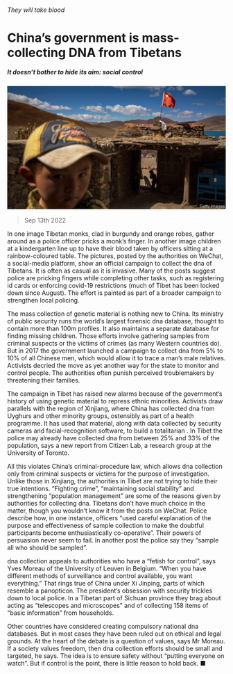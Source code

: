 ###### They will take blood

# China’s government is mass-collecting DNA from Tibetans 

##### It doesn’t bother to hide its aim: social control 

![image](images/20220917_CNP501.jpg) 

> Sep 13th 2022 

In one image Tibetan monks, clad in burgundy and orange robes, gather around as a police officer pricks a monk’s finger. In another image children at a kindergarten line up to have their blood taken by officers sitting at a rainbow-coloured table. The pictures, posted by the authorities on WeChat, a social-media platform, show an official campaign to collect the dna of Tibetans. It is often as casual as it is invasive. Many of the posts suggest police are pricking fingers while completing other tasks, such as registering id cards or enforcing covid-19 restrictions (much of Tibet has been locked down since August). The effort is painted as part of a broader campaign to strengthen local policing.

The mass collection of genetic material is nothing new to China. Its ministry of public security runs the world’s largest forensic dna database, thought to contain more than 100m profiles. It also maintains a separate database for finding missing children. Those efforts involve gathering samples from criminal suspects or the victims of crimes (as many Western countries do). But in 2017 the government launched a campaign to collect dna from 5% to 10% of all Chinese men, which would allow it to trace a man’s male relatives. Activists decried the move as yet another way for the state to monitor and control people. The authorities often punish perceived troublemakers by threatening their families. 

The campaign in Tibet has raised new alarms because of the government’s history of using genetic material to repress ethnic minorities. Activists draw parallels with the region of Xinjiang, where China has collected dna from Uyghurs and other minority groups, ostensibly as part of a health programme. It has used that material, along with data collected by security cameras and facial-recognition software, to build a totalitarian . In Tibet the police may already have collected dna from between 25% and 33% of the population, says a new report from Citizen Lab, a research group at the University of Toronto.

All this violates China’s criminal-procedure law, which allows dna collection only from criminal suspects or victims for the purpose of investigation. Unlike those in Xinjiang, the authorities in Tibet are not trying to hide their true intentions. “Fighting crime”, “maintaining social stability” and strengthening “population management” are some of the reasons given by authorities for collecting dna. Tibetans don’t have much choice in the matter, though you wouldn’t know it from the posts on WeChat. Police describe how, in one instance, officers “used careful explanation of the purpose and effectiveness of sample collection to make the doubtful participants become enthusiastically co-operative”. Their powers of persuasion never seem to fail. In another post the police say they “sample all who should be sampled”.

dna collection appeals to authorities who have a “fetish for control”, says Yves Moreau of the University of Leuven in Belgium. “When you have different methods of surveillance and control available, you want everything.” That rings true of China under Xi Jinping, parts of which resemble a panopticon. The president’s obsession with security trickles down to local police. In a Tibetan part of Sichuan province they brag about acting as “telescopes and microscopes” and of collecting 158 items of “basic information” from households. 

Other countries have considered creating compulsory national dna databases. But in most cases they have been ruled out on ethical and legal grounds. At the heart of the debate is a question of values, says Mr Moreau. If a society values freedom, then dna collection efforts should be small and targeted, he says. The idea is to ensure safety without “putting everyone on watch”. But if control is the point, there is little reason to hold back. ■

